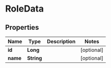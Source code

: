 
# RoleData

## Properties
Name | Type | Description | Notes
------------ | ------------- | ------------- | -------------
**id** | **Long** |  |  [optional]
**name** | **String** |  |  [optional]



